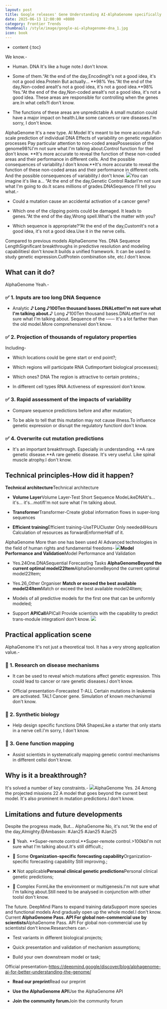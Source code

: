 ```yaml
---
layout: post
title: Google releases' Gene Understanding AI-AlphaGenome specifically designed to predict the impact of variations in DNA on gene regulation
date: 2025-06-13 12:00:00 +0800
category: Frontier Trends
thumbnail: /style/image/google-ai-alphagenome-dna_1.jpg
icon: book
---
```

* content
{:toc}

We know.-

- Human. DNA It's like a huge note.I don't know.

- Some of them.“At the end of the day,EncodingIt's not a good idea, it's not a good idea.Protein But actually... **98% Yes.“At the end of the day,Non-coded areaIt's not a good idea, it's not a good idea.**98% Yes.“At the end of the day,Non-coded areaIt's not a good idea, it's not a good idea. These areas are responsible for controlling when the genes are.In what cells?I don't know.

- The functions of these areas are unpredictable A small mutation could have a major impact on health.Like some cancers or rare diseases.I'm sorry, I don't know.

AlphaGenome It's a new type. AI Model It's meant to be more accurate.Full-scale prediction of individual DNA Effects of variability on genetic regulation processes Pay particular attention to non-coded areasPossession of the genome98%I'm not sure what I'm talking about.Control function for theI don't know.
**It's more accurate to reveal the function of these non-coded areas and their performance in different cells. And the possible consequences of variability.I don't know.**It's more accurate to reveal the function of these non-coded areas and their performance in different cells. And the possible consequences of variability.I don't know.
![](https://assets-v2.circle.so/k10qs8x4lxf6x4905802yz2cq8eb)You can imagine it's like a... “At the end of the day,Genetic Control RadarI'm not sure what I'm going to do.It scans millions of grades.DNASequence I'll tell you what.-

- Could a mutation cause an accidental activation of a cancer gene?

- Which one of the clipping points could be damaged. It leads to genes.“At the end of the day,Wrong spell.What's the matter with you?

- Which sequence is appropriate?“At the end of the day,CustomIt's not a good idea, it's not a good idea.Use it in the nerve cells.

Compared to previous models AlphaGenome Yes. DNA Sequence LengthSignificant breakthroughs in predictive resolution and modeling capabilitiesI don't know.It builds a unified framework. It can be used to study genetic expression.CutProtein combination site, etc.I don't know.

## What can it do?
AlphaGenome Yeah.-

### ✅ 1. Inputs are too long DNA Sequence

- Analytic **♪ Long ♪100Ten thousand bases.DNALetterI'm not sure what I'm talking about.**♪ Long ♪100Ten thousand bases.DNALetterI'm not sure what I'm talking about. Sequence of the —— It's a lot farther than the old model.More comprehensiveI don't know.

### ✅ 2. Projection of thousands of regulatory properties
Including-

- Which locations could be gene start or end point?;

- Which regions will participate RNA CutImportant biological processes);

- Which ones? DNA The region is attractive to certain proteins.;

- In different cell types RNA Activeness of expressionI don't know.

### ✅ 3. Rapid assessment of the impacts of variability

- Compare sequence predictions before and after mutation;

- To be able to tell that this mutation may not cause illness.To influence genetic expression or disrupt the regulatory functionI don't know.

### ✅ 4. Overwrite cut mutation predictions

- It's an important breakthrough. Especially in understanding. **A rare genetic disease.**A rare genetic disease. It's very useful. Like spinal muscle atrophy.I don't know.


## Technical principles-How did it happen?
**Technical architecture**Technical architecture

- **Volume Layer**Volume Layer-Test Short Sequence ModeLikeDNAIt's... it's... it's...motifI'm not sure what I'm talking about.

- **Transformer**Transformer-Create global information flows in super-long sequences

- **Efficient training**Efficient training-UseTPUCluster Only needed4Hours Calculation of resources as forwardEnformerHalf of it.

AlphaGenome More than one has been used AI Advanced technologies in the field of human rights and fundamental freedoms-
![](https://assets-v2.circle.so/xo0mz5avlik88bsflzzrp6m3jrin)**Model Performance and Validation**Model Performance and Validation

- Yes.24One.DNASequential Forecasting Tasks **AlphaGenomeBeyond the current optimal model22Item**AlphaGenomeBeyond the current optimal model22Item;

- Yes.26_Other Organiser **Match or exceed the best available model24Item**Match or exceed the best available model24Item;

- Models of all predictive models for the first one that can be uniformly modeled;

- Support **APICall**APICall Provide scientists with the capability to predict trans-module integrationI don't know.
![](https://assets-v2.circle.so/sapyrb9qm11yjqrlsww123wduz2b)

## Practical application scene
AlphaGenome It's not just a theoretical tool. It has a very strong application value.-

### 🔬 1. Research on disease mechanisms

- It can be used to reveal which mutations affect genetic expression. This could lead to cancer or rare genetic diseases.I don't know.

- Official presentation-Forecasted T-ALL Certain mutations in leukemia are activated. TAL1 Cancer gene. Simulation of known mechanismsI don't know.

### 🧫 2. Synthetic biology

- Help design specific functions DNA ShapesLike a starter that only starts in a nerve cell.I'm sorry, I don't know.

### 🧠 3. Gene function mapping

- Assist scientists in systematically mapping genetic control mechanisms in different cellsI don't know.

## Why is it a breakthrough?
It's solved a number of key constraints.-
![](https://assets-v2.circle.so/9jncqcluw5uuxrvcp2zjawyeit10)AlphaGenome Yes. 24 Among the projected missions 22 A model that goes beyond the current best model. It's also prominent in mutation predictions.I don't know.

## Limitations and future developments
Despite the progress made, But... AlphaGenome No, it's not.“At the end of the day,Almighty.@Ambassin: #Jan25 #Jan25 #Jan25

- 📏 Yeah. **Super-remote control.**Super-remote control.>100kbI'm not sure what I'm talking about.It's still difficult.;

- 🧫 Some **Organization-specific forecasting capability**Organization-specific forecasting capability Still improving.;

- ❌ Not applicable**Personal clinical genetic predictions**Personal clinical genetic predictions;

- 🌱 Complex FormLike the environment or multigenesis.I'm not sure what I'm talking about.Still need to be analysed in conjunction with other toolsI don't know.

The future. DeepMind Plans to expand training dataSupport more species and functional models And gradually open up the whole model.I don't know.
Current **AlphaGenome Pass. API For global non-commercial use by scientists**AlphaGenome Pass. API For global non-commercial use by scientistsI don't know.Researchers can.-

- Test variants in different biological projects;

- Quick presentation and validation of mechanism assumptions;

- Build your own downstream model or task;

Official presentation-https://deepmind.google/discover/blog/alphagenome-ai-for-better-understanding-the-genome/ 

- **Read our preprint**Read our preprint

- **Use the AlphaGenome API**Use the AlphaGenome API

- **Join the community forum**Join the community forum

